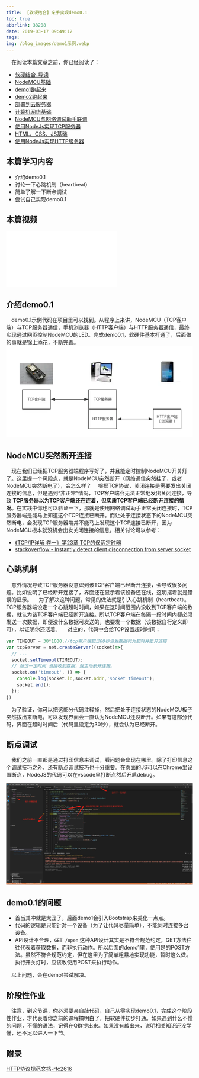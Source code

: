 ```yaml
---
title: 【软硬结合】亲手实现demo0.1
toc: true
abbrlink: 38208
date: 2019-03-17 09:49:12
tags:
img: /blog_images/demo1示例.webp
---
```


&emsp;在阅读本篇文章之前，你已经阅读了：
- [软硬结合-导读](/posts/44755)
- [NodeMCU基础](/posts/31494)
- [demo1跑起来](/posts/64786/)
- [demo2跑起来](/posts/64786/)
- [部署到云服务器](/posts/31687/)
- [计算机网络基础](/posts/37707)
- [NodeMCU与网络调试助手联调](/posts/7602)
- [使用NodeJs实现TCP服务器](/posts/58215)
- [HTML、CSS、JS基础](/posts/54080)
- [使用NodeJs实现HTTP服务器](/posts/33173) 

## 本篇学习内容
- 介绍demo0.1
- 讨论一下心跳机制（heartbeat）
- 简单了解一下断点调试
- 尝试自己实现demo0.1

## 本篇视频
<iframe src="//player.bilibili.com/player.html?aid=462062924&bvid=BV16L411n7Pi&cid=379908862&page=11" scrolling="no" border="0" frameborder="no" framespacing="0" allowfullscreen="true" class="bilibili-video"> </iframe>

## 介绍demo0.1
&emsp;demo0.1示例代码在项目里可以找到。从程序上来讲，NodeMCU（TCP客户端）与TCP服务器通信，手机浏览器（HTTP客户端）与HTTP服务器通信，最终实现通过网页控制NodeMCU的LED。完成demo0.1，软硬件基本打通了，后面做的事就是锦上添花，不断完善。
![demo1示例](/blog_images/demo1示例.webp)

## NodeMCU突然断开连接
&emsp;现在我们已经把TCP服务器端程序写好了，并且能定时控制NodeMCU开关灯了。这里提一个风险点，就是NodeMCU突然断开（网络通信突然挂了，或者NodeMCU突然断电了），会怎么样？
&emsp;根据TCP协议，关闭连接是需要发出关闭连接的信息，但是遇到“非正常”情况，TCP客户端会无法正常地发出关闭连接，导致 __TCP服务器以为TCP客户端还在连着，但实质TCP客户端已经断开连接的情况__。在实践中你也可以验证一下，那就是使用网络调试助手正常关闭连接时，TCP服务器端是能马上知道这个TCP连接已断开。而让处于连接状态下的NodeMCU突然断电，会发现TCP服务器端并不能马上发现这个TCP连接已断开，因为NodeMCU根本就没机会出发关闭连接的信息。相关讨论可以参考：
- [《TCP/IP详解 卷一》第23章 TCP的保活定时器](http://docs.52im.net/extend/docs/book/tcpip/vol1/23/)
- [stackoverflow - Instantly detect client disconnection from server socket](https://stackoverflow.com/questions/722240/instantly-detect-client-disconnection-from-server-socket)

## 心跳机制
&emsp;意外情况导致TCP服务器没意识到该TCP客户端已经断开连接，会导致很多问题。比如说明了已经断开连接了，界面还在显示着该设备还在线，这明摆着就是错误的显示。
&emsp;为了解决这种问题，常见的做法就是引入心跳机制（heartbeat）。TCP服务器端设定一个心跳超时时间，如果在这时间范围内没收到TCP客户端的数据，就认为该TCP客户端已经断开连接。所以TCP客户端在每隔一段时间内都必须发送一次数据，即便没什么数据可发送的，也要发一个数据（该数据自行定义即可），以证明你还活着。
&emsp;对应的，代码中会给TCP设置超时时间：

```js
var TIMEOUT = 30*1000;//tcp客户端超过60秒没发数据判为超时并断开连接
var tcpServer = net.createServer((socket)=>{
  // ...
  socket.setTimeout(TIMEOUT);
  // 超过一定时间 没接收到数据，就主动断开连接。
  socket.on('timeout', () => {
    console.log(socket.id,socket.addr,'socket timeout');
    socket.end();
  });
})

```

&emsp;为了验证，你可以把这部分代码注释掉，然后把处于连接状态的NodeMCU板子突然拔出来断电，可以发现界面会一直认为NodeMCU还没断开。如果有这部分代码，界面在超时时间后（代码里设定为30秒），就会认为已经断开。



## 断点调试
&emsp;我们之前一直都是通过打印信息来调试，看问题会出现在哪里。除了打印信息这个调试技巧之外，还有断点调试技巧也十分重要。在页面的JS可以在Chrome里设置断点，NodeJS的代码可以在vscode里打断点然后开启debug。

![](/blog_images/vscode断点调试.webp)


## demo0.1的问题
- 首当其冲就是太丑了，后面demo1会引入Bootstrap来美化一点点。
- 代码的逻辑是只能针对一个设备（为了让代码尽量简单），不能同时连接多台设备。
- API设计不合理，`GET /open` 这种API设计其实是不符合规范约定，GET方法往往代表着获取数据，而非执行动作。所以后面的demo1里，使用是的POST方法。虽然不符合规范约定，但在这里为了简单粗暴地实现功能，暂时这么做。执行开关灯时，应该改使用POST来执行动作。

&emsp;以上问题，会在demo1尝试解决。



## 阶段性作业
&emsp;注意，到这节课，你必须要亲自敲代码，自己从零实现demo0.1，完成这个阶段性作业，才代表着你之前的课程搞明白了，把软硬件初步打通。如果遇到什么不懂的问题，不懂的语法，记得在Q群提出来。如果没有敲出来，说明相关知识还没学懂，还不足以进入一下节。


## 附录
[HTTP协议规范文档-rfc2616](https://tools.ietf.org/html/rfc2616)



